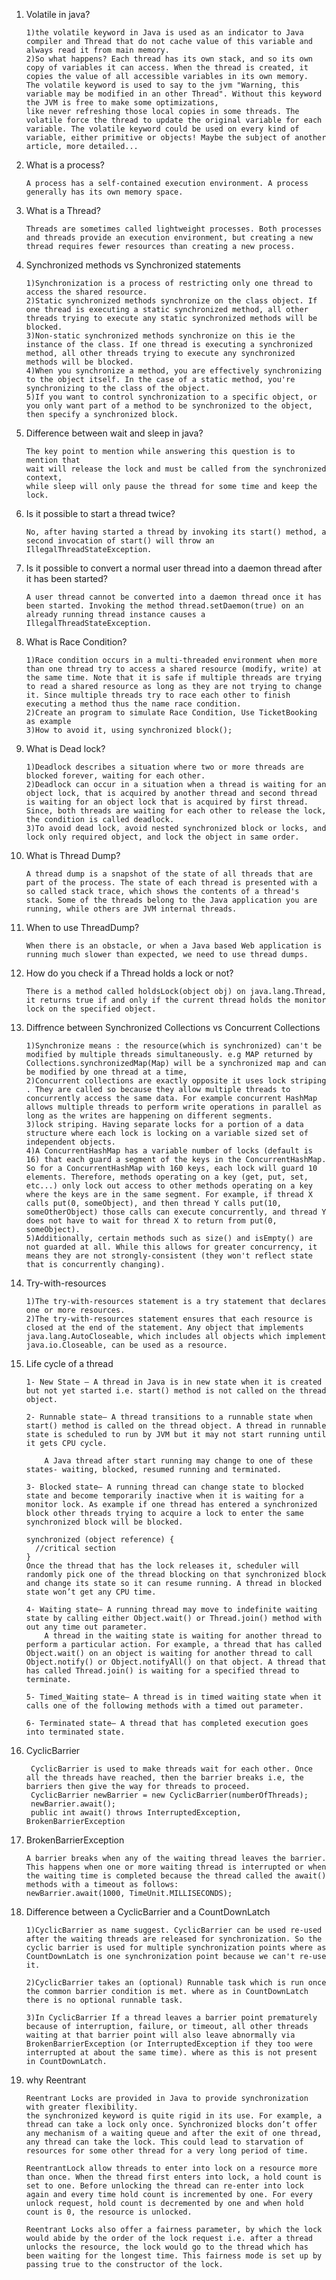 1.	Volatile in java?

        1)the volatile keyword in Java is used as an indicator to Java compiler and Thread that do not cache value of this variable and always read it from main memory.
        2)So what happens? Each thread has its own stack, and so its own copy of variables it can access. When the thread is created, it copies the value of all accessible variables in its own memory.
        The volatile keyword is used to say to the jvm "Warning, this variable may be modified in an other Thread". Without this keyword the JVM is free to make some optimizations,
        like never refreshing those local copies in some threads. The volatile force the thread to update the original variable for each variable. The volatile keyword could be used on every kind of variable, either primitive or objects! Maybe the subject of another article, more detailed...

2.	What is a process?

        A process has a self-contained execution environment. A process generally has its own memory space.

3.	What is a Thread?

        Threads are sometimes called lightweight processes. Both processes and threads provide an execution environment, but creating a new thread requires fewer resources than creating a new process.

4.	Synchronized methods vs Synchronized statements

        1)Synchronization is a process of restricting only one thread to access the shared resource.
        2)Static synchronized methods synchronize on the class object. If one thread is executing a static synchronized method, all other threads trying to execute any static synchronized methods will be blocked.
        3)Non-static synchronized methods synchronize on this ie the instance of the class. If one thread is executing a synchronized method, all other threads trying to execute any synchronized methods will be blocked.
        4)When you synchronize a method, you are effectively synchronizing to the object itself. In the case of a static method, you're synchronizing to the class of the object.
        5)If you want to control synchronization to a specific object, or you only want part of a method to be synchronized to the object, then specify a synchronized block.

5.	Difference between wait and sleep in java?

        The key point to mention while answering this question is to mention that
        wait will release the lock and must be called from the synchronized context,
        while sleep will only pause the thread for some time and keep the lock.

6.	Is it possible to start a thread twice?

        No, after having started a thread by invoking its start() method, a second invocation of start() will throw an IllegalThreadStateException.

7.	Is it possible to convert a normal user thread into a daemon thread after it has been started?

        A user thread cannot be converted into a daemon thread once it has been started. Invoking the method thread.setDaemon(true) on an already running thread instance causes a IllegalThreadStateException.

8.	What is Race Condition?

        1)Race condition occurs in a multi-threaded environment when more than one thread try to access a shared resource (modify, write) at the same time. Note that it is safe if multiple threads are trying to read a shared resource as long as they are not trying to change it. Since multiple threads try to race each other to finish executing a method thus the name race condition.
        2)Create an program to simulate Race Condition, Use TicketBooking as example
        3)How to avoid it, using synchronized block();

9.	What is Dead lock?

        1)Deadlock describes a situation where two or more threads are blocked forever, waiting for each other.
        2)Deadlock can occur in a situation when a thread is waiting for an object lock, that is acquired by another thread and second thread is waiting for an object lock that is acquired by first thread. Since, both threads are waiting for each other to release the lock, the condition is called deadlock.
        3)To avoid dead lock, avoid nested synchronized block or locks, and lock only required object, and lock the object in same order.

10.	What is Thread Dump?

        A thread dump is a snapshot of the state of all threads that are part of the process. The state of each thread is presented with a so called stack trace, which shows the contents of a thread's stack. Some of the threads belong to the Java application you are running, while others are JVM internal threads.

11.	When to use ThreadDump?

        When there is an obstacle, or when a Java based Web application is running much slower than expected, we need to use thread dumps.

12.	How do you check if a Thread holds a lock or not?

        There is a method called holdsLock(object obj) on java.lang.Thread, it returns true if and only if the current thread holds the monitor lock on the specified object.

13.	Diffrence between Synchronized Collections vs Concurrent Collections

        1)Synchronize means : the resource(which is synchronized) can't be modified by multiple threads simultaneously. e.g MAP returned by Collections.synchronizedMap(Map) will be a synchronized map and can be modified by one thread at a time,
        2)Concurrent collections are exactly opposite it uses lock striping . They are called so because they allow multiple threads to concurrently access the same data. For example concurrent HashMap allows multiple threads to perform write operations in parallel as long as the writes are happening on different segments.
        3)lock striping. Having separate locks for a portion of a data structure where each lock is locking on a variable sized set of independent objects.
        4)A ConcurrentHashMap has a variable number of locks (default is 16) that each guard a segment of the keys in the ConcurrentHashMap. So for a ConcurrentHashMap with 160 keys, each lock will guard 10 elements. Therefore, methods operating on a key (get, put, set, etc...) only lock out access to other methods operating on a key where the keys are in the same segment. For example, if thread X calls put(0, someObject), and then thread Y calls put(10, someOtherObject) those calls can execute concurrently, and thread Y does not have to wait for thread X to return from put(0, someObject).
        5)Additionally, certain methods such as size() and isEmpty() are not guarded at all. While this allows for greater concurrency, it means they are not strongly-consistent (they won't reflect state that is concurrently changing).

14.	Try-with-resources

        1)The try-with-resources statement is a try statement that declares one or more resources.
        2)The try-with-resources statement ensures that each resource is closed at the end of the statement. Any object that implements java.lang.AutoCloseable, which includes all objects which implement java.io.Closeable, can be used as a resource.

15. Life cycle of a thread

        1- New State – A thread in Java is in new state when it is created but not yet started i.e. start() method is not called on the thread object.

        2- Runnable state– A thread transitions to a runnable state when start() method is called on the thread object. A thread in runnable state is scheduled to run by JVM but it may not start running until it gets CPU cycle.

            A Java thread after start running may change to one of these states- waiting, blocked, resumed running and terminated.

        3- Blocked state– A running thread can change state to blocked state and become temporarily inactive when it is waiting for a monitor lock. As example if one thread has entered a synchronized block other threads trying to acquire a lock to enter the same synchronized block will be blocked.

        synchronized (object reference) {
          //critical section
        }
        Once the thread that has the lock releases it, scheduler will randomly pick one of the thread blocking on that synchronized block and change its state so it can resume running. A thread in blocked state won’t get any CPU time.

        4- Waiting state– A running thread may move to indefinite waiting state by calling either Object.wait() or Thread.join() method with out any time out parameter.
            A thread in the waiting state is waiting for another thread to perform a particular action. For example, a thread that has called Object.wait() on an object is waiting for another thread to call Object.notify() or Object.notifyAll() on that object. A thread that has called Thread.join() is waiting for a specified thread to terminate.

        5- Timed_Waiting state– A thread is in timed waiting state when it calls one of the following methods with a timed out parameter.

        6- Terminated state– A thread that has completed execution goes into terminated state.

16. CyclicBarrier

         CyclicBarrier is used to make threads wait for each other. Once all the threads have reached, then the barrier breaks i.e, the barriers then give the way for threads to proceed.
         CyclicBarrier newBarrier = new CyclicBarrier(numberOfThreads);
         newBarrier.await();
         public int await() throws InterruptedException, BrokenBarrierException

17. BrokenBarrierException

        A barrier breaks when any of the waiting thread leaves the barrier. This happens when one or more waiting thread is interrupted or when the waiting time is completed because the thread called the await() methods with a timeout as follows:
        newBarrier.await(1000, TimeUnit.MILLISECONDS);

18. Difference between a CyclicBarrier and a CountDownLatch

        1)CyclicBarrier as name suggest. CyclicBarrier can be used re-used after the waiting threads are released for synchronization. So the cyclic barrier is used for multiple synchronization points where as CountDownLatch is one synchronization point because we can't re-use it.

        2)CyclicBarrier takes an (optional) Runnable task which is run once the common barrier condition is met. where as in CountDownLatch there is no optional runnable task.

        3)In CyclicBarrier If a thread leaves a barrier point prematurely because of interruption, failure, or timeout, all other threads waiting at that barrier point will also leave abnormally via BrokenBarrierException (or InterruptedException if they too were interrupted at about the same time). where as this is not present in CountDownLatch.

19. why Reentrant

        Reentrant Locks are provided in Java to provide synchronization with greater flexibility.
        the synchronized keyword is quite rigid in its use. For example, a thread can take a lock only once. Synchronized blocks don’t offer any mechanism of a waiting queue and after the exit of one thread, any thread can take the lock. This could lead to starvation of resources for some other thread for a very long period of time.

        ReentrantLock allow threads to enter into lock on a resource more than once. When the thread first enters into lock, a hold count is set to one. Before unlocking the thread can re-enter into lock again and every time hold count is incremented by one. For every unlock request, hold count is decremented by one and when hold count is 0, the resource is unlocked.

        Reentrant Locks also offer a fairness parameter, by which the lock would abide by the order of the lock request i.e. after a thread unlocks the resource, the lock would go to the thread which has been waiting for the longest time. This fairness mode is set up by passing true to the constructor of the lock.
